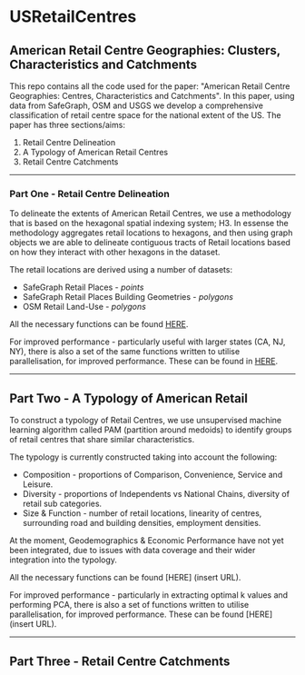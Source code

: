 # USRetailCentres

## American Retail Centre Geographies: Clusters, Characteristics and Catchments 

This repo contains all the code used for the paper: "American Retail Centre Geographies: Centres, Characteristics and Catchments". In this paper, using data from SafeGraph, OSM and USGS we develop a comprehensive classification of retail centre space for the national extent of the US. The paper has three sections/aims:

1. Retail Centre Delineation
2. A Typology of American Retail Centres
3. Retail Centre Catchments


---

### Part One - Retail Centre Delineation

To delineate the extents of American Retail Centres, we use a methodology that is based on the hexagonal spatial indexing system; H3. In essense the methodology aggregates retail locations to hexagons, and then using graph objects we are able to delineate contiguous tracts of Retail locations based on how they interact with other hexagons in the dataset.

The retail locations are derived using a number of datasets:

- SafeGraph Retail Places - *points*
- SafeGraph Retail Places Building Geometries - *polygons*
- OSM Retail Land-Use - *polygons*

All the necessary functions can be found [HERE](https://github.com/patrickballantyne/USRetailCentres/blob/main/Source%20Code/Helper%20Functions%20-%20Delineation.R).

For improved performance - particularly useful with larger states (CA, NJ, NY), there is also a set of the same functions written to utilise parallelisation, for improved performance. These can be found in [HERE](https://github.com/patrickballantyne/USRetailCentres/blob/main/Source%20Code/Helper%20Functions%20-%20Delineation%20(Parallel).R).


---

## Part Two - A Typology of American Retail 

To construct a typology of Retail Centres, we use unsupervised machine learning algorithm called PAM (partition around medoids) to identify groups of retail centres that share similar characteristics. 

The typology is currently constructed taking into account the following:

- Composition - proportions of Comparison, Convenience, Service and Leisure.
- Diversity - proportions of Independents vs National Chains, diversity of retail sub categories.
- Size & Function - number of retail locations, linearity of centres, surrounding road and building densities, employment densities.

At the moment, Geodemographics & Economic Performance have not yet been integrated, due to issues with data coverage and their wider integration into the typology.

All the necessary functions can be found [HERE] (insert URL).

For improved performance - particularly in extracting optimal k values and performing PCA, there is also a set of functions written to utilise parallelisation, for improved performance. These can be found [HERE] (insert URL). 

---

## Part Three - Retail Centre Catchments



